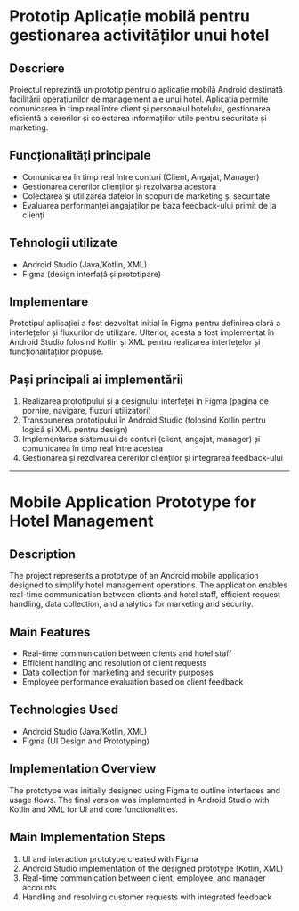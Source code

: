# Prototip Aplicație mobilă pentru gestionarea activităților unui hotel

## Descriere
Proiectul reprezintă un prototip pentru o aplicație mobilă Android destinată facilitării operațiunilor de management ale unui hotel. Aplicația permite comunicarea în timp real între client și personalul hotelului, gestionarea eficientă a cererilor și colectarea informațiilor utile pentru securitate și marketing.

## Funcționalități principale
- Comunicarea în timp real între conturi (Client, Angajat, Manager)
- Gestionarea cererilor clienților și rezolvarea acestora
- Colectarea și utilizarea datelor în scopuri de marketing și securitate
- Evaluarea performanței angajaților pe baza feedback-ului primit de la clienți

## Tehnologii utilizate
- Android Studio (Java/Kotlin, XML)
- Figma (design interfață și prototipare)

## Implementare
Prototipul aplicației a fost dezvoltat inițial în Figma pentru definirea clară a interfețelor și fluxurilor de utilizare. Ulterior, acesta a fost implementat în Android Studio folosind Kotlin și XML pentru realizarea interfețelor și funcționalităților propuse.

## Pași principali ai implementării
1. Realizarea prototipului și a designului interfeței în Figma (pagina de pornire, navigare, fluxuri utilizatori)
2. Transpunerea prototipului în Android Studio (folosind Kotlin pentru logică și XML pentru design)
3. Implementarea sistemului de conturi (client, angajat, manager) și comunicarea în timp real între acestea
4. Gestionarea și rezolvarea cererilor clienților și integrarea feedback-ului

---

# Mobile Application Prototype for Hotel Management

## Description
The project represents a prototype of an Android mobile application designed to simplify hotel management operations. The application enables real-time communication between clients and hotel staff, efficient request handling, data collection, and analytics for marketing and security.

## Main Features
- Real-time communication between clients and hotel staff
- Efficient handling and resolution of client requests
- Data collection for marketing and security purposes
- Employee performance evaluation based on client feedback

## Technologies Used
- Android Studio (Java/Kotlin, XML)
- Figma (UI Design and Prototyping)

## Implementation Overview
The prototype was initially designed using Figma to outline interfaces and usage flows. The final version was implemented in Android Studio with Kotlin and XML for UI and core functionalities.

## Main Implementation Steps
1. UI and interaction prototype created with Figma
2. Android Studio implementation of the designed prototype (Kotlin, XML)
3. Real-time communication between client, employee, and manager accounts
4. Handling and resolving customer requests with integrated feedback

